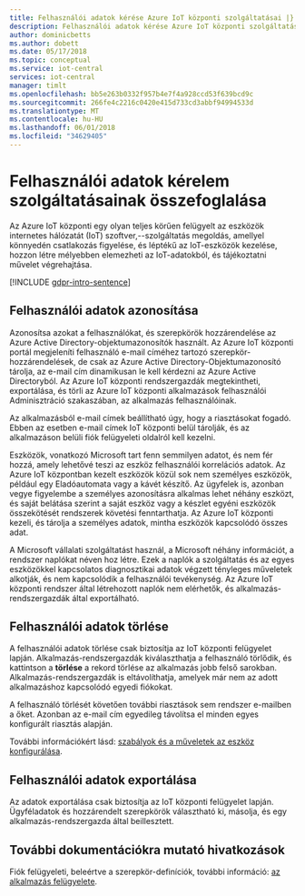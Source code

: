 ```yaml
---
title: Felhasználói adatok kérése Azure IoT központi szolgáltatásai |} Microsoft Docs
description: Felhasználói adatok kérése Azure IoT központi szolgáltatásai
author: dominicbetts
ms.author: dobett
ms.date: 05/17/2018
ms.topic: conceptual
ms.service: iot-central
services: iot-central
manager: timlt
ms.openlocfilehash: bb5e263b0332f957b4e7f4a928ccd53f639bcd9c
ms.sourcegitcommit: 266fe4c2216c0420e415d733cd3abbf94994533d
ms.translationtype: MT
ms.contentlocale: hu-HU
ms.lasthandoff: 06/01/2018
ms.locfileid: "34629405"
---
```

# <a name="summary-of-customer-data-request-features"></a>Felhasználói adatok kérelem szolgáltatásainak összefoglalása

Az Azure IoT központi egy olyan teljes körűen felügyelt az eszközök internetes hálózatát (IoT) szoftver,--szolgáltatás megoldás, amellyel könnyedén csatlakozás figyelése, és léptékű az IoT-eszközök kezelése, hozzon létre mélyebben elemezheti az IoT-adatokból, és tájékoztatni művelet végrehajtása.

[!INCLUDE [gdpr-intro-sentence](../../includes/gdpr-intro-sentence.md)]

## <a name="identifying-customer-data"></a>Felhasználói adatok azonosítása

Azonosítsa azokat a felhasználókat, és szerepkörök hozzárendelése az Azure Active Directory-objektumazonosítók használt. Az Azure IoT központi portál megjeleníti felhasználó e-mail címéhez tartozó szerepkör-hozzárendelések, de csak az Azure Active Directory-Objektumazonosító tárolja, az e-mail cím dinamikusan le kell kérdezni az Azure Active Directoryból. Az Azure IoT központi rendszergazdák megtekintheti, exportálása, és törli az Azure IoT központi alkalmazások felhasználói Adminisztráció szakaszában, az alkalmazás felhasználóinak.

Az alkalmazásból e-mail címek beállítható úgy, hogy a riasztásokat fogadó. Ebben az esetben e-mail címek IoT központi belül tárolják, és az alkalmazáson belüli fiók felügyeleti oldalról kell kezelni.

Eszközök, vonatkozó Microsoft tart fenn semmilyen adatot, és nem fér hozzá, amely lehetővé teszi az eszköz felhasználói korrelációs adatok. Az Azure IoT központban kezelt eszközök közül sok nem személyes eszközök, például egy Eladóautomata vagy a kávét készítő. Az ügyfelek is, azonban vegye figyelembe a személyes azonosításra alkalmas lehet néhány eszközt, és saját belátása szerint a saját eszköz vagy a készlet egyéni eszközök összekötését rendszerek követési fenntarthatja. Az Azure IoT központi kezeli, és tárolja a személyes adatok, mintha eszközök kapcsolódó összes adat.

A Microsoft vállalati szolgáltatást használ, a Microsoft néhány információt, a rendszer naplókat néven hoz létre. Ezek a naplók a szolgáltatás és az egyes eszközökkel kapcsolatos diagnosztikai adatok végzett tényleges műveletek alkotják, és nem kapcsolódik a felhasználói tevékenység. Az Azure IoT központi rendszer által létrehozott naplók nem elérhetők, és alkalmazás-rendszergazdák által exportálható.

## <a name="deleting-customer-data"></a>Felhasználói adatok törlése

A felhasználói adatok törlése csak biztosítja az IoT központi felügyelet lapján. Alkalmazás-rendszergazdák kiválaszthatja a felhasználó törlődik, és kattintson a **törlése** a rekord törlése az alkalmazás jobb felső sarokban. Alkalmazás-rendszergazdák is eltávolíthatja, amelyek már nem az adott alkalmazáshoz kapcsolódó egyedi fiókokat.

A felhasználó törlését követően további riasztások sem rendszer e-mailben a őket. Azonban az e-mail cím egyedileg távolítsa el minden egyes konfigurált riasztás alapján.

További információkért lásd: [szabályok és a műveletek az eszköz konfigurálása](tutorial-configure-rules.md).

## <a name="exporting-customer-data"></a>Felhasználói adatok exportálása

Az adatok exportálása csak biztosítja az IoT központi felügyelet lapján. Ügyféladatok és hozzárendelt szerepkörök választható ki, másolja, és egy alkalmazás-rendszergazda által beillesztett.

## <a name="links-to-additional-documentation"></a>További dokumentációkra mutató hivatkozások

Fiók felügyeleti, beleértve a szerepkör-definíciók, további információ: [az alkalmazás felügyelete](howto-administer.md).
